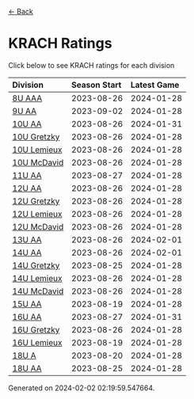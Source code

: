 [<- Back](../readme.md)
# KRACH Ratings
Click below to see KRACH ratings for each division

| Division | Season Start | Latest Game |
| :-- | :-- | :-- |
| [8U AAA](8U-AAA-ratings.md) | 2023-08-26 | 2024-01-28 |
| [9U AA](9U-AA-ratings.md) | 2023-09-02 | 2024-01-28 |
| [10U AA](10U-AA-ratings.md) | 2023-08-26 | 2024-01-31 |
| [10U Gretzky](10U-Gretzky-ratings.md) | 2023-08-26 | 2024-01-28 |
| [10U Lemieux](10U-Lemieux-ratings.md) | 2023-08-26 | 2024-01-28 |
| [10U McDavid](10U-McDavid-ratings.md) | 2023-08-26 | 2024-01-28 |
| [11U AA](11U-AA-ratings.md) | 2023-08-27 | 2024-01-28 |
| [12U AA](12U-AA-ratings.md) | 2023-08-26 | 2024-01-28 |
| [12U Gretzky](12U-Gretzky-ratings.md) | 2023-08-26 | 2024-01-28 |
| [12U Lemieux](12U-Lemieux-ratings.md) | 2023-08-26 | 2024-01-28 |
| [12U McDavid](12U-McDavid-ratings.md) | 2023-08-26 | 2024-01-28 |
| [13U AA](13U-AA-ratings.md) | 2023-08-26 | 2024-02-01 |
| [14U AA](14U-AA-ratings.md) | 2023-08-26 | 2024-02-01 |
| [14U Gretzky](14U-Gretzky-ratings.md) | 2023-08-25 | 2024-01-28 |
| [14U Lemieux](14U-Lemieux-ratings.md) | 2023-08-26 | 2024-01-28 |
| [14U McDavid](14U-McDavid-ratings.md) | 2023-08-26 | 2024-01-28 |
| [15U AA](15U-AA-ratings.md) | 2023-08-19 | 2024-01-28 |
| [16U AA](16U-AA-ratings.md) | 2023-08-27 | 2024-01-31 |
| [16U Gretzky](16U-Gretzky-ratings.md) | 2023-08-26 | 2024-01-28 |
| [16U Lemieux](16U-Lemieux-ratings.md) | 2023-08-19 | 2024-01-28 |
| [18U A](18U-A-ratings.md) | 2023-08-20 | 2024-01-28 |
| [18U AA](18U-AA-ratings.md) | 2023-08-25 | 2024-01-28 |

Generated on 2024-02-02 02:19:59.547664.
